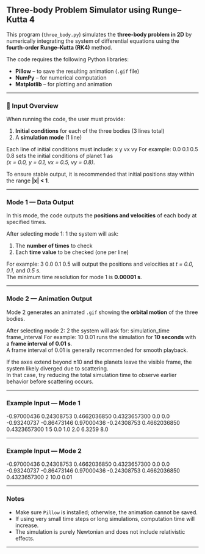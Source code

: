 ## Three-body Problem Simulator using Runge–Kutta 4

This program (`three_body.py`) simulates the **three-body problem in 2D** by numerically integrating the system of differential equations using the **fourth-order Runge–Kutta (RK4)** method.  

The code requires the following Python libraries:
- **Pillow** – to save the resulting animation (`.gif` file)
- **NumPy** – for numerical computation
- **Matplotlib** – for plotting and animation  

---

### 🧩 Input Overview

When running the code, the user must provide:
1. **Initial conditions** for each of the three bodies (3 lines total)  
2. A **simulation mode** (1 line)

Each line of initial conditions must include:
x y vx vy
For example:
0.0 0.1 0.5 0.8
sets the initial conditions of planet 1 as  
*(x = 0.0, y = 0.1, vx = 0.5, vy = 0.8)*.  

To ensure stable output, it is recommended that initial positions stay within the range **|x| < 1**.

---

### Mode 1 — Data Output

In this mode, the code outputs the **positions and velocities** of each body at specified times.

After selecting mode 1:
1
the system will ask:
1. The **number of times** to check  
2. Each **time value** to be checked (one per line)

For example:
3
0.0
0.1
0.5
will output the positions and velocities at *t = 0.0, 0.1,* and *0.5 s*.  
The minimum time resolution for mode 1 is **0.00001 s**.

---

### Mode 2 — Animation Output

Mode 2 generates an animated `.gif` showing the **orbital motion** of the three bodies.

After selecting mode 2:
2
the system will ask for:
simulation_time frame_interval
For example:
10 0.01
runs the simulation for **10 seconds** with a **frame interval of 0.01 s**.  
A frame interval of 0.01 is generally recommended for smooth playback.  

If the axes extend beyond ±10 and the planets leave the visible frame, the system likely diverged due to scattering.  
In that case, try reducing the total simulation time to observe earlier behavior before scattering occurs.

---

### Example Input — Mode 1
-0.97000436 0.24308753 0.4662036850 0.4323657300
0.0 0.0 -0.93240737 -0.86473146
0.97000436 -0.24308753 0.4662036850 0.4323657300
1
5
0.0
1.0
2.0
6.3259
8.0

---

### Example Input — Mode 2
-0.97000436 0.24308753 0.4662036850 0.4323657300
0.0 0.0 -0.93240737 -0.86473146
0.97000436 -0.24308753 0.4662036850 0.4323657300
2
10.0 0.01


---

### Notes
- Make sure `Pillow` is installed; otherwise, the animation cannot be saved.
- If using very small time steps or long simulations, computation time will increase.
- The simulation is purely Newtonian and does not include relativistic effects.

---



